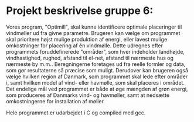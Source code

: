 # Projekt beskrivelse gruppe 6:

Vores program, "Optimill", skal kunne identificere optimale placeringer til vindmøller ud fra givne parametre. Brugeren kan vælge om programmet skal prioritere højst mulige produktion af energi, eller lavest mulige omkostninger for placering af én vindmølle. Dette udregnes efter programmets foruddefinerede "områder", som hver indeholder landhøjde, vindhastighed, rughed, afstand til el-net, afstand til nærmeste hus og nærmeste by m.m.. Beregningerne foretages ud fra reelle formler og data, som gør resultaterne så præcise som muligt. Derudover kan brugeren også vælge hvilken region af Danmark, som programmet skal lede efter områder i, samt hvilken model af vind- eller havmølle, som skal placeres i området.
Det endelige mål ved programmet er både at øge mængden af grøn energi, som produceres af Danmarks vind- og havmøller, samt at nedsætte omkostningerne for installation af møller.

Hele programmet er udarbejdet i C og compiled med gcc.
